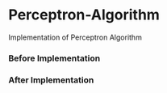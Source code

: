 # Perceptron-Algorithm
Implementation of Perceptron Algorithm

### Before Implementation



### After Implementation

